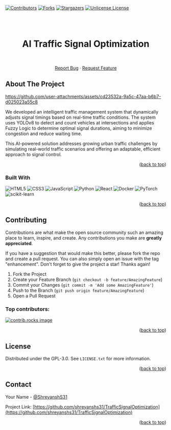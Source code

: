 <a id="readme-top"></a>

[![Contributors][contributors-shield]][contributors-url]
[![Forks][forks-shield]][forks-url]
[![Stargazers][stars-shield]][stars-url]
[![Unlicense License][license-shield]][license-url]

<br/>
<br />
<div align="center">
    <h1 align="center">AI Traffic Signal Optimization</h1>
    <br/>
    <p>
        <a href="https://github.com/othneildrew/Best-README-Template/issues/new?labels=bug&template=bug-report---.md">Report Bug</a>
        &middot;
        <a href="https://github.com/othneildrew/Best-README-Template/issues/new?labels=enhancement&template=feature-request---.md">Request Feature</a>
  </p>
</div>

<!-- ABOUT THE PROJECT -->
## About The Project

https://github.com/user-attachments/assets/cd23532a-9a5c-47aa-b6b7-d025023a55c8

We developed an intelligent traffic management system that dynamically adjusts signal timings based on real-time traffic conditions. The system uses YOLOv8 to detect and count vehicles at intersections and applies Fuzzy Logic to determine optimal signal durations, aiming to minimize congestion and reduce waiting time.

This AI-powered solution addresses growing urban traffic challenges by simulating real-world traffic scenarios and offering an adaptable, efficient approach to signal control.

<p align="right">(<a href="#readme-top">back to top</a>)</p>


### Built With

![HTML5](https://skillicons.dev/icons?i=html)
![CSS3](https://skillicons.dev/icons?i=css)
![JavaScript](https://skillicons.dev/icons?i=js)
![Python](https://skillicons.dev/icons?i=python)
![React](https://skillicons.dev/icons?i=react)
![Docker](https://skillicons.dev/icons?i=docker)
![PyTorch](https://skillicons.dev/icons?i=pytorch)
![scikit-learn](https://skillicons.dev/icons?i=sklearn)

<p align="right">(<a href="#readme-top">back to top</a>)</p>


<!-- CONTRIBUTING -->
## Contributing

Contributions are what make the open source community such an amazing place to learn, inspire, and create. Any contributions you make are **greatly appreciated**.

If you have a suggestion that would make this better, please fork the repo and create a pull request. You can also simply open an issue with the tag "enhancement".
Don't forget to give the project a star! Thanks again!

1. Fork the Project
2. Create your Feature Branch (`git checkout -b feature/AmazingFeature`)
3. Commit your Changes (`git commit -m 'Add some AmazingFeature'`)
4. Push to the Branch (`git push origin feature/AmazingFeature`)
5. Open a Pull Request

### Top contributors:

<a href="https://github.com/shreyanshs31/TrafficSignalOptimization/graphs/contributors">
  <img src="https://contrib.rocks/image?repo=shreyanshs31/TrafficSignalOptimization" alt="contrib.rocks image" />
</a>

<p align="right">(<a href="#readme-top">back to top</a>)</p>



<!-- LICENSE -->
## License

Distributed under the GPL-3.0. See `LICENSE.txt` for more information.

<p align="right">(<a href="#readme-top">back to top</a>)</p>


<!-- CONTACT -->
## Contact

Your Name - [@ShreyanshS31](https://x.com/ShreyanshS31)

Project Link: [https://github.com/shreyanshs31/TrafficSignalOptimization](https://github.com/shreyanshs31/TrafficSignalOptimization)

<p align="right">(<a href="#readme-top">back to top</a>)</p>




[contributors-shield]: https://img.shields.io/github/contributors/shreyanshs31/TrafficSignalOptimization.svg?style=for-the-badge
[contributors-url]: https://github.com/shreyanshs31/TrafficSignalOptimization/graphs/contributors
[forks-shield]: https://img.shields.io/github/forks/shreyanshs31/TrafficSignalOptimization.svg?style=for-the-badge
[forks-url]: https://github.com/shreyanshs31/TrafficSignalOptimization/network/members
[stars-shield]: https://img.shields.io/github/stars/shreyanshs31/TrafficSignalOptimization.svg?style=for-the-badge
[stars-url]: https://github.com/shreyanshs31/TrafficSignalOptimization/stargazers
[license-shield]: https://img.shields.io/github/license/shreyanshs31/TrafficSignalOptimization.svg?style=for-the-badge
[license-url]: https://github.com/shreyanshs31/TrafficSignalOptimization/blob/master/LICENSE.txt
